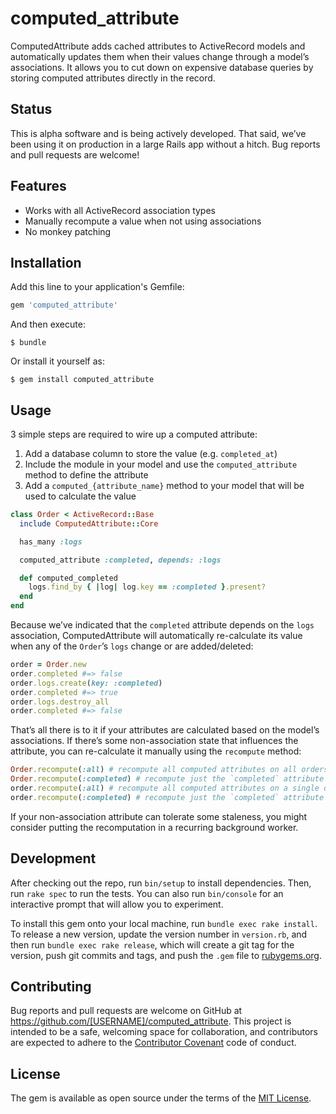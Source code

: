 # computed_attribute

ComputedAttribute adds cached attributes to ActiveRecord models and automatically updates them when their values change through a model’s associations. It allows you to cut down on expensive database queries by storing computed attributes directly in the record.

## Status
This is alpha software and is being actively developed. That said, we’ve been using it on production in a large Rails app without a hitch. Bug reports and pull requests are welcome!

## Features
* Works with all ActiveRecord association types
* Manually recompute a value when not using associations
* No monkey patching

## Installation

Add this line to your application's Gemfile:

```ruby
gem 'computed_attribute'
```

And then execute:

    $ bundle

Or install it yourself as:

    $ gem install computed_attribute

## Usage

3 simple steps are required to wire up a computed attribute:

1. Add a database column to store the value (e.g. `completed_at`)
2. Include the module in your model and use the `computed_attribute` method to define the attribute
3. Add a `computed_{attribute_name}` method to your model that will be used to calculate the value

```ruby
class Order < ActiveRecord::Base
  include ComputedAttribute::Core

  has_many :logs

  computed_attribute :completed, depends: :logs

  def computed_completed
    logs.find_by { |log| log.key == :completed }.present?
  end
end
```

Because we’ve indicated that the `completed` attribute depends on the `logs` association, ComputedAttribute will automatically re-calculate its value when any of the `Order`’s `logs` change or are added/deleted:

```ruby
order = Order.new
order.completed #=> false
order.logs.create(key: :completed)
order.completed #=> true
order.logs.destroy_all
order.completed #=> false
```

That’s all there is to it if your attributes are calculated based on the model’s associations. If there’s some non-association state that influences the attribute, you can re-calculate it manually using the `recompute` method:

```ruby
Order.recompute(:all) # recompute all computed attributes on all orders
Order.recompute(:completed) # recompute just the `completed` attribute on all orders
order.recompute(:all) # recompute all computed attributes on a single order
order.recompute(:completed) # recompute just the `completed` attribute on a single order
```

If your non-association attribute can tolerate some staleness, you might consider putting the recomputation in a recurring background worker.

## Development

After checking out the repo, run `bin/setup` to install dependencies. Then, run `rake spec` to run the tests. You can also run `bin/console` for an interactive prompt that will allow you to experiment.

To install this gem onto your local machine, run `bundle exec rake install`. To release a new version, update the version number in `version.rb`, and then run `bundle exec rake release`, which will create a git tag for the version, push git commits and tags, and push the `.gem` file to [rubygems.org](https://rubygems.org).

## Contributing

Bug reports and pull requests are welcome on GitHub at https://github.com/[USERNAME]/computed_attribute. This project is intended to be a safe, welcoming space for collaboration, and contributors are expected to adhere to the [Contributor Covenant](http://contributor-covenant.org) code of conduct.

## License

The gem is available as open source under the terms of the [MIT License](http://opensource.org/licenses/MIT).
